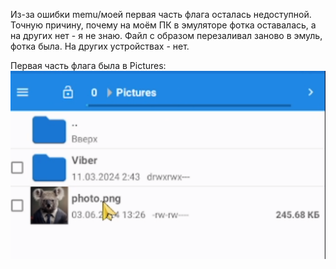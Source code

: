 Из-за ошибки memu/моей первая часть флага осталась недоступной.
Точную причину, почему на моём ПК в эмуляторе фотка оставалась, а на других нет - я не знаю. Файл с образом перезаливал заново в эмуль, фотка была. На других устройствах - нет.

Первая часть флага была в Pictures:
![Image alt](https://github.com/Kafedralll/Junior.Crypt.2024-CTF/blob/main/img/Lost-01.png)
